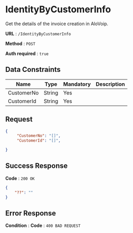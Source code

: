 # IdentityByCustomerInfo 

Get the details of the invoice creation in AloVoip.


**URL** : `/IdentityByCustomerInfo`

**Method** : `POST`

**Auth required** : `true`

## Data Constraints

|Name|Type|Mandatory|Description|
|-|-|-|-| 
|CustomerNo |String|Yes|  |
|CustomerId |String |Yes | |

## Request 


```json
{
     "CustomerNo": "[]",
     "CustomerId": "[]",

}
```

## Success Response

**Code** : `200 OK`

```json
{
    "??": ""
}

```

## Error Response

**Condition** : 
**Code** : `400 BAD REQUEST`

` ` 


